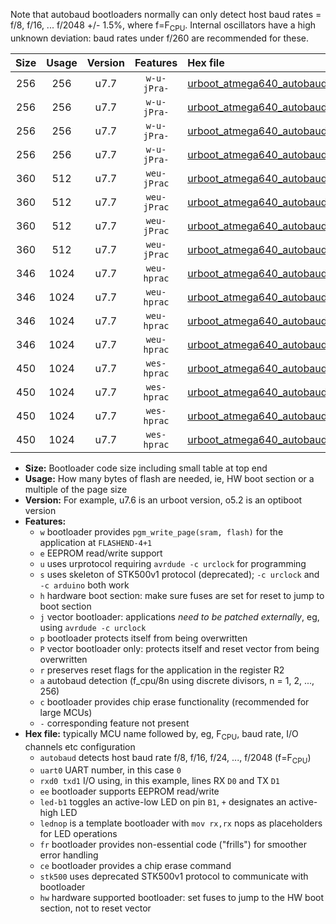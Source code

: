 Note that autobaud bootloaders normally can only detect host baud rates = f/8, f/16, ... f/2048 +/- 1.5%, where f=F<sub>CPU</sub>. Internal oscillators have a high unknown deviation: baud rates under f/260 are recommended for these.

|Size|Usage|Version|Features|Hex file|
|:-:|:-:|:-:|:-:|:--|
|256|256|u7.7|`w-u-jPra-`|[urboot_atmega640_autobaud_uart0_rxe0_txe1_led+b7.hex](https://raw.githubusercontent.com/stefanrueger/urboot.hex/main/mcus/atmega640/autobaud/urboot_atmega640_autobaud_uart0_rxe0_txe1_led+b7.hex)|
|256|256|u7.7|`w-u-jPra-`|[urboot_atmega640_autobaud_uart0_rxe0_txe1_lednop.hex](https://raw.githubusercontent.com/stefanrueger/urboot.hex/main/mcus/atmega640/autobaud/urboot_atmega640_autobaud_uart0_rxe0_txe1_lednop.hex)|
|256|256|u7.7|`w-u-jPra-`|[urboot_atmega640_autobaud_uart1_rxd2_txd3_led+b7.hex](https://raw.githubusercontent.com/stefanrueger/urboot.hex/main/mcus/atmega640/autobaud/urboot_atmega640_autobaud_uart1_rxd2_txd3_led+b7.hex)|
|256|256|u7.7|`w-u-jPra-`|[urboot_atmega640_autobaud_uart1_rxd2_txd3_lednop.hex](https://raw.githubusercontent.com/stefanrueger/urboot.hex/main/mcus/atmega640/autobaud/urboot_atmega640_autobaud_uart1_rxd2_txd3_lednop.hex)|
|360|512|u7.7|`weu-jPrac`|[urboot_atmega640_autobaud_uart0_rxe0_txe1_ee_led+b7_fr_ce.hex](https://raw.githubusercontent.com/stefanrueger/urboot.hex/main/mcus/atmega640/autobaud/urboot_atmega640_autobaud_uart0_rxe0_txe1_ee_led+b7_fr_ce.hex)|
|360|512|u7.7|`weu-jPrac`|[urboot_atmega640_autobaud_uart0_rxe0_txe1_ee_lednop_fr_ce.hex](https://raw.githubusercontent.com/stefanrueger/urboot.hex/main/mcus/atmega640/autobaud/urboot_atmega640_autobaud_uart0_rxe0_txe1_ee_lednop_fr_ce.hex)|
|360|512|u7.7|`weu-jPrac`|[urboot_atmega640_autobaud_uart1_rxd2_txd3_ee_led+b7_fr_ce.hex](https://raw.githubusercontent.com/stefanrueger/urboot.hex/main/mcus/atmega640/autobaud/urboot_atmega640_autobaud_uart1_rxd2_txd3_ee_led+b7_fr_ce.hex)|
|360|512|u7.7|`weu-jPrac`|[urboot_atmega640_autobaud_uart1_rxd2_txd3_ee_lednop_fr_ce.hex](https://raw.githubusercontent.com/stefanrueger/urboot.hex/main/mcus/atmega640/autobaud/urboot_atmega640_autobaud_uart1_rxd2_txd3_ee_lednop_fr_ce.hex)|
|346|1024|u7.7|`weu-hprac`|[urboot_atmega640_autobaud_uart0_rxe0_txe1_ee_led+b7_fr_ce_hw.hex](https://raw.githubusercontent.com/stefanrueger/urboot.hex/main/mcus/atmega640/autobaud/urboot_atmega640_autobaud_uart0_rxe0_txe1_ee_led+b7_fr_ce_hw.hex)|
|346|1024|u7.7|`weu-hprac`|[urboot_atmega640_autobaud_uart0_rxe0_txe1_ee_lednop_fr_ce_hw.hex](https://raw.githubusercontent.com/stefanrueger/urboot.hex/main/mcus/atmega640/autobaud/urboot_atmega640_autobaud_uart0_rxe0_txe1_ee_lednop_fr_ce_hw.hex)|
|346|1024|u7.7|`weu-hprac`|[urboot_atmega640_autobaud_uart1_rxd2_txd3_ee_led+b7_fr_ce_hw.hex](https://raw.githubusercontent.com/stefanrueger/urboot.hex/main/mcus/atmega640/autobaud/urboot_atmega640_autobaud_uart1_rxd2_txd3_ee_led+b7_fr_ce_hw.hex)|
|346|1024|u7.7|`weu-hprac`|[urboot_atmega640_autobaud_uart1_rxd2_txd3_ee_lednop_fr_ce_hw.hex](https://raw.githubusercontent.com/stefanrueger/urboot.hex/main/mcus/atmega640/autobaud/urboot_atmega640_autobaud_uart1_rxd2_txd3_ee_lednop_fr_ce_hw.hex)|
|450|1024|u7.7|`wes-hprac`|[urboot_atmega640_autobaud_uart0_rxe0_txe1_ee_led+b7_fr_ce_stk500_hw.hex](https://raw.githubusercontent.com/stefanrueger/urboot.hex/main/mcus/atmega640/autobaud/urboot_atmega640_autobaud_uart0_rxe0_txe1_ee_led+b7_fr_ce_stk500_hw.hex)|
|450|1024|u7.7|`wes-hprac`|[urboot_atmega640_autobaud_uart0_rxe0_txe1_ee_lednop_fr_ce_stk500_hw.hex](https://raw.githubusercontent.com/stefanrueger/urboot.hex/main/mcus/atmega640/autobaud/urboot_atmega640_autobaud_uart0_rxe0_txe1_ee_lednop_fr_ce_stk500_hw.hex)|
|450|1024|u7.7|`wes-hprac`|[urboot_atmega640_autobaud_uart1_rxd2_txd3_ee_led+b7_fr_ce_stk500_hw.hex](https://raw.githubusercontent.com/stefanrueger/urboot.hex/main/mcus/atmega640/autobaud/urboot_atmega640_autobaud_uart1_rxd2_txd3_ee_led+b7_fr_ce_stk500_hw.hex)|
|450|1024|u7.7|`wes-hprac`|[urboot_atmega640_autobaud_uart1_rxd2_txd3_ee_lednop_fr_ce_stk500_hw.hex](https://raw.githubusercontent.com/stefanrueger/urboot.hex/main/mcus/atmega640/autobaud/urboot_atmega640_autobaud_uart1_rxd2_txd3_ee_lednop_fr_ce_stk500_hw.hex)|

- **Size:** Bootloader code size including small table at top end
- **Usage:** How many bytes of flash are needed, ie, HW boot section or a multiple of the page size
- **Version:** For example, u7.6 is an urboot version, o5.2 is an optiboot version
- **Features:**
  + `w` bootloader provides `pgm_write_page(sram, flash)` for the application at `FLASHEND-4+1`
  + `e` EEPROM read/write support
  + `u` uses urprotocol requiring `avrdude -c urclock` for programming
  + `s` uses skeleton of STK500v1 protocol (deprecated); `-c urclock` and `-c arduino` both work
  + `h` hardware boot section: make sure fuses are set for reset to jump to boot section
  + `j` vector bootloader: applications *need to be patched externally*, eg, using `avrdude -c urclock`
  + `p` bootloader protects itself from being overwritten
  + `P` vector bootloader only: protects itself and reset vector from being overwritten
  + `r` preserves reset flags for the application in the register R2
  + `a` autobaud detection (f_cpu/8n using discrete divisors, n = 1, 2, ..., 256)
  + `c` bootloader provides chip erase functionality (recommended for large MCUs)
  + `-` corresponding feature not present
- **Hex file:** typically MCU name followed by, eg, F<sub>CPU</sub>, baud rate, I/O channels etc configuration
  + `autobaud` detects host baud rate f/8, f/16, f/24, ..., f/2048 (f=F<sub>CPU</sub>)
  + `uart0` UART number, in this case `0`
  + `rxd0 txd1` I/O using, in this example, lines RX `D0` and TX `D1`
  + `ee` bootloader supports EEPROM read/write
  + `led-b1` toggles an active-low LED on pin `B1`, `+` designates an active-high LED
  + `lednop` is a template bootloader with `mov rx,rx` nops as placeholders for LED operations
  + `fr` bootloader provides non-essential code ("frills") for smoother error handling
  + `ce` bootloader provides a chip erase command
  + `stk500` uses deprecated STK500v1 protocol to communicate with bootloader
  + `hw` hardware supported bootloader: set fuses to jump to the HW boot section, not to reset vector
